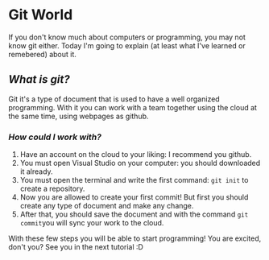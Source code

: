 # Git World

If you don't know much about computers or programming, you may not know git either. Today I'm going to explain (at least what I've learned or remebered) about it.

## ***What is git?***

Git it's a type of document that is used to have a well organized programming. With it you can work with a team together using the cloud at the same time, using webpages as github. 

###  ***How could I work with?***

1. Have an account on the cloud to your liking: I recommend you github.
2. You must open Visual Studio on your computer: you should  downloaded it already.
3. You must open the terminal and write the first command: `git init` to create a repository.
4. Now you are allowed to create your first commit! But first you should create any type of document and make any change.
5. After that, you should save the document and with the command `git commit`you will sync your work to the cloud.

With these few steps you will be able to start programming!
You are excited, don't you? See you in the next tutorial :D
